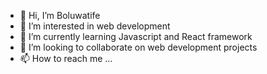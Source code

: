 - 👋 Hi, I’m Boluwatife
- 👀 I’m interested in web development
- 🌱 I’m currently learning Javascript and React framework
- 💞️ I’m looking to collaborate on web development projects
- 📫 How to reach me ...

<!---
gLitCH1904/gLitCH1904 is a ✨ special ✨ repository because its `README.md` (this file) appears on your GitHub profile.
You can click the Preview link to take a look at your changes.
--->
